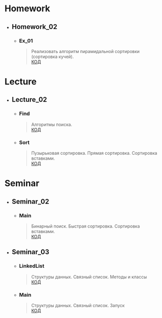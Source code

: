 # Homework

- ## Homework_02

    - ### Ex_01
        > Реализовать алгоритм пирамидальной сортировки (сортировка кучей).<br>
        [КОД](Homework/Homework_02/Ex_01.java)<br>

# Lecture

- ## Lecture_02

    - ### Find

        > Алгоритмы поиска.<br>
        [КОД](Lecture/Lecture_02/Find.java)<br>

    - ### Sort

        > Пузырьковая сортировка. Прямая сортировка. Сортировка вставками.<br>
        [КОД](Lecture/Lecture_02/Sort.java)<br>

# Seminar

- ## Seminar_02

    - ### Main

        > Бинарный поиск. Быстрая сортировка. Сортировка вставками.<br>
        [КОД](Seminar/Seminar_02/Main.java)<br>

- ## Seminar_03

    - ### LinkedList

        > Структуры данных. Связный список. Методы и классы<br>
        [КОД](Seminar/Seminar_03/LinkedList.java)<br>

    - ### Main

        > Структуры данных. Связный список. Запуск<br>
        [КОД](Seminar/Seminar_03/Main.java)<br>